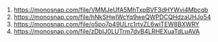 1. https://monosnap.com/file/VMMJeUfA5MhTxpBVF3dHYWvi4Mbcqb                          
2. https://monosnap.com/file/hNkSHwIWcYq9weQWPDCQHdzaUHJo54
3. https://monosnap.com/file/o5po7p49ULrc1rtvZL6wiTEW8BXWRY                         
4. https://monosnap.com/file/zDbIJ0LUTrm7dvB4LRHEXuaTdLuAVA